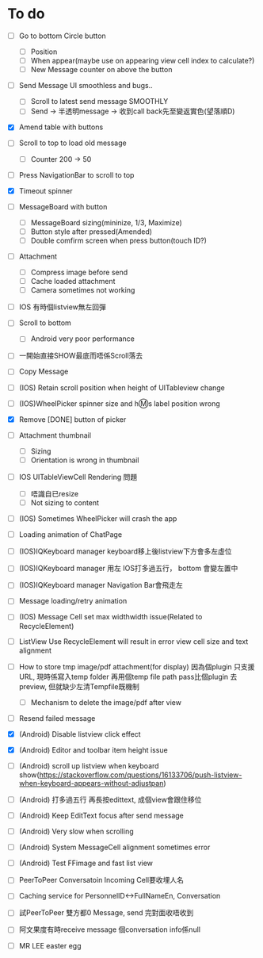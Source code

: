 # To do
- [ ] Go to bottom Circle button
    - [ ] Position
    - [ ] When appear(maybe use on appearing view cell index to calculate?)
    - [ ] New Message counter on above the button
- [ ] Send Message UI smoothless and bugs..
    - [ ] Scroll to latest send message SMOOTHLY
    - [ ] Send -> 半透明message -> 收到call back先至變返實色(望落順D)
- [X] Amend table with buttons
- [ ] Scroll to top to load old message
    - [ ] Counter 200 -> 50
- [ ] Press NavigationBar to scroll to top
- [X] Timeout spinner
- [ ] MessageBoard with button
    - [ ] MessageBoard sizing(mininize, 1/3, Maximize)
    - [ ] Button style after pressed(Amended)
    - [ ] Double comfirm screen when press button(touch ID?)
- [ ] Attachment
    - [ ] Compress image before send
    - [ ] Cache loaded attachment
    - [ ] Camera sometimes not working
- [ ] IOS 有時個listview無左回彈
- [ ] Scroll to bottom
    - [ ] Android very poor performance
- [ ] 一開始直接SHOW最底而唔係Scroll落去
- [ ] Copy Message 
- [ ] (IOS) Retain scroll position when height of UITableview change
- [ ] (IOS)WheelPicker spinner size and  h:m:s label position wrong
- [X] Remove [DONE] button of picker
- [ ] Attachment thumbnail
    - [ ] Sizing
    - [ ] Orientation is wrong in thumbnail
- [ ] IOS UITableViewCell Rendering 問題
    - [ ] 唔識自已resize
    - [ ] Not sizing to content
- [ ] (IOS) Sometimes WheelPicker will crash the app
- [ ] Loading animation of ChatPage
- [ ] (IOS)IQKeyboard manager keyboard移上後listview下方會多左虛位
- [ ] (IOS)IQKeyboard manager 用左 IOS打多過五行， bottom 會變左置中
- [ ] (IOS)IQKeyboard manager Navigation Bar會飛走左
- [ ] Message loading/retry animation
- [ ] (IOS) Message Cell set max widthwidth issue(Related to RecycleElement)
- [ ] ListView Use RecycleElement will result in error view cell size and text alignment
- [ ] How to store tmp image/pdf attachment(for display) 因為個plugin 只支援URL, 現時係寫入temp folder 再用個temp file path pass比個plugin 去preview, 但就缺少左清Tempfile既機制
    - [ ] Mechanism to delete the image/pdf after view
- [ ] Resend failed message
- [X] (Android) Disable listview click effect
- [X] (Android) Editor and toolbar item height issue
- [ ] (Android) scroll up listview when keyboard show(https://stackoverflow.com/questions/16133706/push-listview-when-keyboard-appears-without-adjustpan)
- [ ] (Android) 打多過五行 再長按edittext, 成個view會跟住移位
- [ ] (Android) Keep EditText focus after send message
- [ ] (Android) Very slow when scrolling
- [ ] (Android) System MessageCell alignment sometimes error
- [ ] (Android) Test FFimage and fast list view

- [ ] PeerToPeer Conversatoin Incoming Cell要收埋人名
- [ ] Caching service for PersonnelID<->FullNameEn, Conversation
- [ ] 試PeerToPeer 雙方都0 Message, send 完對面收唔收到


- [ ] 阿文果度有時receive message 個conversation info係null
- [ ]  MR LEE easter egg 
